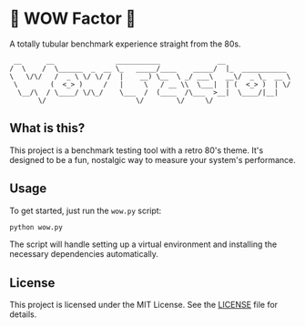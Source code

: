 # 👾 WOW Factor 👾

A totally tubular benchmark experience straight from the 80s.

```
 __      __               ___________              __
/  \    /  \______  _  __ \_   _____/____    _____/  |_  ___________
\   \/\/   /  _ \ \/ \/ /  |    __) \__  \ _/ ___\   __\/  _ \_  __ \
 \        (  <_> )     /   |     \   / __ \\  \___|  | (  <_> )  | \/
  \__/\  / \____/ \/\_/    \___  /  (____  /\___  >__|  \____/|__|
       \/                      \/        \/     \/
```

## What is this?

This project is a benchmark testing tool with a retro 80's theme. It's designed to be a fun, nostalgic way to measure your system's performance.

## Usage

To get started, just run the `wow.py` script:

```bash
python wow.py
```

The script will handle setting up a virtual environment and installing the necessary dependencies automatically.

## License

This project is licensed under the MIT License. See the [LICENSE](LICENSE) file for details. 